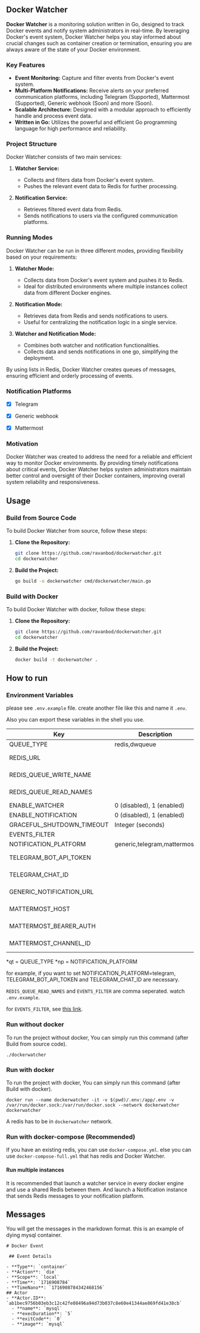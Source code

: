 ## Docker Watcher

**Docker Watcher** is a monitoring solution written in Go, designed to track Docker events and notify system administrators in real-time. By leveraging Docker's event system, Docker Watcher helps you stay informed about crucial changes such as container creation or termination, ensuring you are always aware of the state of your Docker environment.

### Key Features

- **Event Monitoring:** Capture and filter events from Docker's event system.
- **Multi-Platform Notifications:** Receive alerts on your preferred communication platforms, including Telegram (Supported), Mattermost (Supported), Generic webhook (Soon) and more (Soon).
- **Scalable Architecture:** Designed with a modular approach to efficiently handle and process event data.
- **Written in Go:** Utilizes the powerful and efficient Go programming language for high performance and reliability.

### Project Structure

Docker Watcher consists of two main services:

1. **Watcher Service:**
    - Collects and filters data from Docker's event system.
    - Pushes the relevant event data to Redis for further processing.
    
2. **Notification Service:**
    - Retrieves filtered event data from Redis.
    - Sends notifications to users via the configured communication platforms.

### Running Modes

Docker Watcher can be run in three different modes, providing flexibility based on your requirements:

1. **Watcher Mode:**
    - Collects data from Docker's event system and pushes it to Redis.
    - Ideal for distributed environments where multiple instances collect data from different Docker engines.

2. **Notification Mode:**
    - Retrieves data from Redis and sends notifications to users.
    - Useful for centralizing the notification logic in a single service.

3. **Watcher and Notification Mode:**
    - Combines both watcher and notification functionalities.
    - Collects data and sends notifications in one go, simplifying the deployment.

By using lists in Redis, Docker Watcher creates queues of messages, ensuring efficient and orderly processing of events.

### Notification Platforms

- [x] Telegram
- [x] Generic webhook
- [x] Mattermost


### Motivation

Docker Watcher was created to address the need for a reliable and efficient way to monitor Docker environments. By providing timely notifications about critical events, Docker Watcher helps system administrators maintain better control and oversight of their Docker containers, improving overall system reliability and responsiveness.

## Usage

### Build from Source Code

To build Docker Watcher from source, follow these steps:

1. **Clone the Repository:**
    ```sh
    git clone https://github.com/ravanbod/dockerwatcher.git
    cd dockerwatcher
    ```

2. **Build the Project:**
    ```sh
    go build -o dockerwatcher cmd/dockerwatcher/main.go
    ```

### Build with Docker

To build Docker Watcher with docker, follow these steps:

1. **Clone the Repository:**
    ```sh
    git clone https://github.com/ravanbod/dockerwatcher.git
    cd dockerwatcher
    ```

2. **Build the Project:**
    ```sh
    docker build -t dockerwatcher .
    ```

## How to run

### Environment Variables

please see `.env.example` file. create another file like this and name it `.env`.

Also you can export these variables in the shell you use.

| Key                      | Description               | Optional/Required |
|--------------------------|---------------------------|-------------------|
| QUEUE_TYPE               | redis,dwqueue             | Required                 |
| REDIS_URL                |                           | Required if qt=redis     |
| REDIS_QUEUE_WRITE_NAME   |                           | Required if qt=redis     |
| REDIS_QUEUE_READ_NAMES   |                           | Required if qt=redis     |
| ENABLE_WATCHER           | 0 (disabled), 1 (enabled) | Required                 |
| ENABLE_NOTIFICATION      | 0 (disabled), 1 (enabled) | Required                 |
| GRACEFUL_SHUTDOWN_TIMEOUT| Integer (seconds)         | Required                 |
| EVENTS_FILTER            |                           | Optional                 |
| NOTIFICATION_PLATFORM    |generic,telegram,mattermost| Required                 |
| TELEGRAM_BOT_API_TOKEN   |                           | Required if np=telegram  |
| TELEGRAM_CHAT_ID         |                           | Required if np=telegram  |
| GENERIC_NOTIFICATION_URL |                           | Required if np=generic   |
| MATTERMOST_HOST          |                           | Required if np=mattermost|
| MATTERMOST_BEARER_AUTH   |                           | Required if np=mattermost|
| MATTERMOST_CHANNEL_ID    |                           | Required if np=mattermost|

*qt = QUEUE_TYPE
*np = NOTIFICATION_PLATFORM

for example, if you want to set NOTIFICATION_PLATFORM=telegram, TELEGRAM_BOT_API_TOKEN and TELEGRAM_CHAT_ID are necessary.

`REDIS_QUEUE_READ_NAMES` and `EVENTS_FILTER` are comma seperated. watch `.env.example`.

for `EVENTS_FILTER`, see [this link](https://docs.docker.com/reference/cli/docker/system/events/#filter).

### Run without docker

To run the project without docker, You can simply run this command (after Build from source code).

```
./dockerwatcher
```

### Run with docker

To run the project with docker, You can simply run this command (after Build with docker).

```
docker run --name dockerwatcher -it -v $(pwd)/.env:/app/.env -v /var/run/docker.sock:/var/run/docker.sock --network dockerwatcher dockerwatcher
```

A redis has to be in `dockerwatcher` network.

### Run with docker-compose (Recommended)

If you have an existing redis, you can use `docker-compose.yml`. else you can use `docker-compose-full.yml` that has redis and Docker Watcher.

#### Run multiple instances

It is recommended that launch a watcher service in every docker engine and use a shared Redis between them. And launch a Notification instance that sends Redis messages to your notification platform.

## Messages
You will get the messages in the markdown format. this is an example of dying mysql container.
```
# Docker Event 

 ## Event Details 

- **Type**: `container`
- **Action**: `die`
- **Scope**: `local`
- **Time**: `1716908784`
- **TimeNano**: `1716908784342468156`
## Actor 
- **Actor.ID**: `ab1bec9756b03eb3c12c42fe08496a94d73b037c8e60e41344ae869fd41e38cb`
  - **name**: `mysql`
  - **execDuration**: `5`
  - **exitCode**: `0`
  - **image**: `mysql`
```
